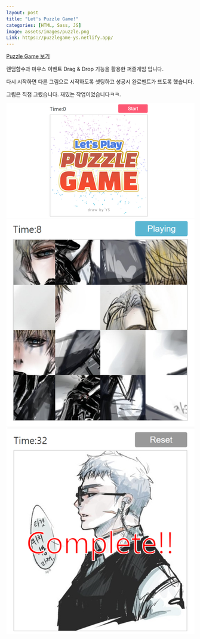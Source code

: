 ```yaml
---
layout: post
title: "Let's Puzzle Game!"
categories: [HTML, Sass, JS]
image: assets/images/puzzle.png
Link: https://puzzlegame-ys.netlify.app/
---
```


<a class="btn btn-purple mt-1" href="https://puzzlegame-ys.netlify.app/" target="_blank"> Puzzle Game 보기</a>

<p class="text-dark text-left mt-3">랜덤함수과 마우스 이벤트 Drag & Drop 기능을 활용한 퍼즐게임 입니다.</p>
<p class="text-dark text-left">다시 시작하면 다른 그림으로 시작하도록 셋팅하고 성공시 완료멘트가 뜨도록 했습니다. </p>
<p class="text-dark text-left">그림은 직접 그렸습니다. 재밌는 작업이었습니다ㅋㅋ.</p>

<div class="row justify-content-center pt-5">
 <div class="col-6 pt-4">
    <img src="/assets/images/puzzle.png">
  </div>
  <div class="col-10 pt-4">
  <img src="/assets/images/puzzle02.png">
  </div>
  <div class="col-10 pt-4">
  <img src="/assets/images/puzzle03.png">
  </div>
   </div>
